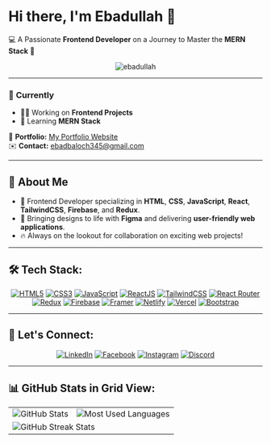 # Hi there, I'm Ebadullah 👋  
💻 A Passionate **Frontend Developer** on a Journey to Master the **MERN Stack** 💼  

<div align="center">
  <img src="https://komarev.com/ghpvc/?username=ebadullah&label=Profile%20views&color=0e75b6&style=flat" alt="ebadullah" /> 
</div>

---

### 🚀 **Currently**  
- 👨‍💻 Working on **Frontend Projects**  
- 🌱 Learning **MERN Stack**

🔗 **Portfolio:** [My Portfolio Website](https://ebadofficial.pages.dev/)  
✉️ **Contact:** ebadbaloch345@gmail.com  

---

## 🎨 **About Me**  
- 💼 Frontend Developer specializing in **HTML**, **CSS**, **JavaScript**, **React**, **TailwindCSS**, **Firebase**, and **Redux**.  
- 🎨 Bringing designs to life with **Figma** and delivering **user-friendly web applications**.  
- 🔥 Always on the lookout for collaboration on exciting web projects!

---

## 🛠 **Tech Stack:**
<div align="center">
  <a href="#"><img src="https://img.shields.io/badge/HTML5-E34F26?style=for-the-badge&logo=html5&logoColor=white" alt="HTML5"/></a>
  <a href="#"><img src="https://img.shields.io/badge/CSS3-1572B6?style=for-the-badge&logo=css3&logoColor=white" alt="CSS3"/></a>
  <a href="#"><img src="https://img.shields.io/badge/JavaScript-F7DF1E?style=for-the-badge&logo=javascript&logoColor=black" alt="JavaScript"/></a>
  <a href="#"><img src="https://img.shields.io/badge/React-61DAFB?style=for-the-badge&logo=react&logoColor=black" alt="ReactJS"/></a>
  <a href="#"><img src="https://img.shields.io/badge/TailwindCSS-38B2AC?style=for-the-badge&logo=tailwind-css&logoColor=white" alt="TailwindCSS"/></a>
  <a href="#"><img src="https://img.shields.io/badge/React_Router-CA4245?style=for-the-badge&logo=react-router&logoColor=white" alt="React Router"/></a>
  <a href="#"><img src="https://img.shields.io/badge/Redux-764ABC?style=for-the-badge&logo=redux&logoColor=white" alt="Redux"/></a>
  <a href="#"><img src="https://img.shields.io/badge/Firebase-FFCA28?style=for-the-badge&logo=firebase&logoColor=black" alt="Firebase"/></a>
  <a href="#"><img src="https://img.shields.io/badge/Framer-0055FF?style=for-the-badge&logo=framer&logoColor=white" alt="Framer"/></a>
  <a href="#"><img src="https://img.shields.io/badge/Netlify-00C7B7?style=for-the-badge&logo=netlify&logoColor=white" alt="Netlify"/></a>
  <a href="#"><img src="https://img.shields.io/badge/Vercel-000000?style=for-the-badge&logo=vercel&logoColor=white" alt="Vercel"/></a>
    <a href="#"><img src="https://img.shields.io/badge/Bootstrap-000640?style=for-the-badge&logo=bootstrap&logoColor=purple" alt="Bootstrap"/></a>

</div>



---

## 💬 **Let's Connect:**  
<div align="center">
  <a href="https://www.linkedin.com/in/ebad-ullah-1a246a273/" target="_blank"><img src="https://img.icons8.com/color/48/000000/linkedin.png" alt="LinkedIn" title="LinkedIn"/></a>
  <a href="https://www.facebook.com/EBAD.BALOCH345" target="_blank"><img src="https://img.icons8.com/color/48/000000/facebook.png" alt="Facebook" title="Facebook"/></a>
  <a href="https://www.instagram.com/itxebad1918/" target="_blank"><img src="https://img.icons8.com/color/48/000000/instagram-new.png" alt="Instagram" title="Instagram"/></a>
   <a href="https://discord.gg/UB4DhEyt" target="_blank"><img src="https://img.icons8.com/color/48/000000/discord" alt="Discord" title="Discord"/></a>
</div>

---

## 📊 **GitHub Stats in Grid View:**

<div align="center">
  <table>
    <tr>
      <td>
        <img src="https://github-readme-stats.vercel.app/api?username=ebadullah&show_icons=true&theme=default" alt="GitHub Stats" />
      </td>
      <td>
        <img src="https://github-readme-stats.vercel.app/api/top-langs/?username=ebadullah&layout=compact&theme=default" alt="Most Used Languages" />
      </td>
    </tr>
    <tr>
      <td colspan="2">
        <img src="https://github-readme-streak-stats.herokuapp.com/?user=ebadullah" alt="GitHub Streak Stats" />
      </td>
    </tr>
  </table>
</div>
